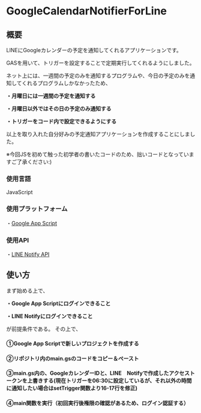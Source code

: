 # GoogleCalendarNotifierForLine

## 概要
LINEにGoogleカレンダーの予定を通知してくれるアプリケーションです。

GASを用いて、トリガーを設定することで定期実行してくれるようにしました。

ネット上には、一週間の予定のみを通知するプログラムや、今日の予定のみを通知してくれるプログラムしかなかったため、

__・月曜日には一週間の予定を通知する__

__・月曜日以外ではその日の予定のみ通知する__

__・トリガーをコード内で設定できるようにする__

以上を取り入れた自分好みの予定通知アプリケーションを作成することにしました。

※今回JSを初めて触った初学者の書いたコードのため、拙いコードとなっていますご了承ください:)

### 使用言語

JavaScript

### 使用プラットフォーム

・[Google App Script](https://script.google.com/home)

### 使用API

・[LINE Notify API](https://notify-bot.line.me/ja/)

## 使い方
まず始める上で、

__・Google App Scriptにログインできること__

__・LINE Notifyにログインできること__

が前提条件である。
その上で、

#### __①Google App Scriptで新しいプロジェクトを作成する__
#### __②リポジトリ内のmain.gsのコードをコピー＆ペースト__
#### __③main.gs内の、GoogleカレンダーIDと、LINE　Notifyで作成したアクセストークンを上書きする(現在トリガーを06:30に設定しているが、それ以外の時間に通知したい場合はsetTrigger関数より16-17行を修正)__
#### __④main関数を実行（初回実行後権限の確認があるため、ログイン認証する）__
